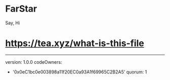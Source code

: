 # FarStar
Say, Hi
# https://tea.xyz/what-is-this-file
---
version: 1.0.0
codeOwners:
  - '0x0eC1bc0e003898a11f20EC0a93A1f69965C2B2A5'
quorum: 1
